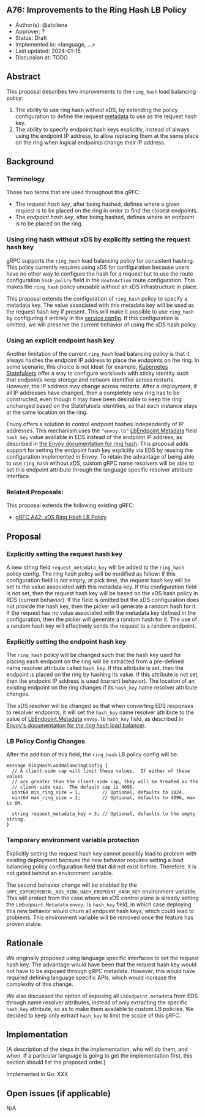 A76: Improvements to the Ring Hash LB Policy
----
* Author(s): @atollena
* Approver: ?
* Status: Draft
* Implemented in: <language, ...>
* Last updated: 2024-01-15
* Discussion at: TODO

## Abstract

This proposal describes two improvements to the `ring_hash` load balancing policy:

1. The ability to use ring hash without xDS, by extending the policy
   configuration to define the request
   [metadata](https://grpc.io/docs/what-is-grpc/core-concepts/#metadata) to use
   as the request hash key.
2. The ability to specify endpoint hash keys explicitly, instead of always using
   the endpoint IP address, to allow replacing them at the same place on the
   ring when logical endpoints change their IP address.

## Background

### Terminology

Those two terms that are used throughout this gRFC:

* The *request hash key*, after being hashed, defines where a given request is
  to be placed on the ring in order to find the closest endpoints.
* The *endpoint hash key*, after being hashed, defines where an endpoint is to
  be placed on the ring.

### Using ring hash without xDS by explicitly setting the request hash key

gRPC supports the `ring_hash` load balancing policy for consistent hashing. This
policy currently requires using xDS for configuration because users have no
other way to configure the hash for a request but to use the route configuration
`hash_policy` field in the `RouteAction` route configuration. This makes the
`ring_hash` policy unusable without an xDS infrastructure in place.

This proposal extends the configuration of `ring_hash` policy to specify a
metadata key. The value associated with this metadata key will be used as the
request hash key if present. This will make it possible to use `ring_hash` by
configuring it entirely in the [service
config](https://github.com/grpc/grpc/blob/master/doc/service_config.md). If this
configuration is omitted, we will preserve the current behavior of using the xDS
hash policy.

### Using an explicit endpoint hash key

Another limitation of the current `ring_hash` load balancing policy is that it
always hashes the endpoint IP address to place the endpoints on the ring. In
some scenario, this choice is not ideal: for example, [Kubernetes
Statefulsets](https://kubernetes.io/docs/concepts/workloads/controllers/statefulset/)
offer a way to configure workloads with sticky identity such that endpoints keep
storage and network identifier across restarts. However, the IP address may
change across restarts. After a deployment, if all IP addresses have changed,
then a completely new ring has to be constructed, even though it may have been
desirable to keep the ring unchanged based on the Statefulsets identities, so
that each instance stays at the same location on the ring.

Envoy offers a solution to control endpoint hashes independently of IP
addresses. This mechanism uses the `"envoy.lb"`
[LbEndpoint.Metadata](https://www.envoyproxy.io/docs/envoy/latest/api-v3/config/endpoint/v3/endpoint_components.proto#envoy-v3-api-field-config-endpoint-v3-lbendpoint-metadata)
field `hash_key` value available in EDS instead of the endpoint IP address, as
described in [the Envoy documentation for ring
hash](https://www.envoyproxy.io/docs/envoy/latest/intro/arch_overview/upstream/load_balancing/load_balancers#ring-hash).
This proposal adds support for setting the endpoint hash key explicitly via EDS
by reusing the configuration implemented in Envoy. To retain the advantage of
being able to use `ring_hash` without xDS, custom gRPC name resolvers will be
able to set this endpoint attribute through the language specific resolver
attribute interface.

### Related Proposals: 

This proposal extends the following existing gRFC:

* [gRFC A42: xDS Ring Hash LB Policy](A42-xds-ring-hash-lb-policy.md)

## Proposal

### Explicitly setting the request hash key

A new string field `request_metadata_key` will be added to the `ring_hash`
policy config. The ring hash policy will be modified as follow: if this
configuration field is not empty, at pick time, the request hash key will be set
to the value associated with this metadata key. If this configuration field is
not set, then the request hash key will be based on the xDS hash policy in RDS
(current behavior). If the field is omitted but the xDS configuration does not
provide the hash key, then the picker will generate a random hash for it. If the
request has no value associated with the metadata key defined in the
configuration, then the picker will generate a random hash for it. The use of a
random hash key will effectively sends the request to a random endpoint.

### Explicitly setting the endpoint hash key

The `ring_hash` policy will be changed such that the hash key used for placing
each endpoint on the ring will be extracted from a pre-defined name resolver
attribute called `hash_key`. If this attribute is set, then the endpoint is
placed on the ring by hashing its value. If this attribute is not set, then the
endpoint IP address is used (current behavior). The location of an existing
endpoint on the ring changes if its `hash_key` name resolver attribute changes.

The xDS resolver will be changed so that when converting EDS responses to
resolver endpoints, it will set the `hash_key` name resolver attribute to the
value of
[LbEndpoint.Metadata](https://www.envoyproxy.io/docs/envoy/latest/api-v3/config/endpoint/v3/endpoint_components.proto#envoy-v3-api-field-config-endpoint-v3-lbendpoint-metadata)
`envoy.lb` `hash_key` field, as described in [Envoy's documentation for the ring
hash load
balancer](https://www.envoyproxy.io/docs/envoy/latest/intro/arch_overview/upstream/load_balancing/load_balancers#ring-hash).

### LB Policy Config Changes

After the addition of this field, the `ring_hash` LB policy config will be:

    message RingHashLoadBalancingConfig {
      // A client-side cap will limit these values.  If either of these values
      // are greater than the client-side cap, they will be treated as the
      // client-side cap.  The default cap is 4096.
      uint64 min_ring_size = 1;        // Optional, defaults to 1024.
      uint64 max_ring_size = 2;        // Optional, defaults to 4096, max is 8M.

      string request_metadata_key = 3; // Optional, defaults to the empty string.
    }


### Temporary environment variable protection

Explicitly setting the request hash key cannot possibly lead to problem with
existing deployment because the new behavior requires setting a load balancing
policy configuration field that did not exist before. Therefore, it is not gated
behind an environment variable.

The second behavior change will be enabled by the
`GRPC_EXPERIMENTAL_XDS_RING_HASH_ENDPOINT_HASH_KEY` environment variable. This
will protect from the case where an xDS control plane is already setting the
`LbEndpoint.Metadata` `envoy.lb` `hash_key` field, in which case deploying this
new behavior would churn all endpoint hash keys, which could lead to
problems. This environment variable will be removed once the feature has proven
stable.

## Rationale

We originally proposed using language specific interfaces to set the request
hash key. The advantage would have been that the request hash key would not have
to be exposed through gRPC metadata. However, this would have required defining
language specific APIs, which would increase the complexity of this change.
 
We also discussed the option of exposing all `LbEndpoint.metadata` from EDS
through name resolver attributes, instead of only extracting the specific
`hash_key` attribute, so as to make them available to custom LB policies. We
decided to keep only extract `hash_key` to limit the scope of this gRFC.

## Implementation

[A description of the steps in the implementation, who will do them, and when.
If a particular language is going to get the implementation first, this section
should list the proposed order.]

Implemented in Go: XXX

## Open issues (if applicable)

N/A
